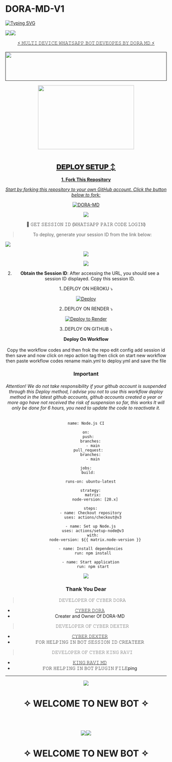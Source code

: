 #        DORA-MD-V1

   <a>
                                      <a href="https://git.io/typing-svg"><img src="https://readme-typing-svg.demolab.com?font=Jersey+20+Charted&size=30&pause=1000&color=F71515&width=435&lines=BOT+100%25+WORKING%E2%84%A2%EF%B8%8F" alt="Typing SVG" /></a>   
      
   <a><img src='https://i.imgur.com/LyHic3i.gif'/></a><a><img src='https://i.imgur.com/LyHic3i.gif'/></a>
<p align="center"> 
<u>⚡ 𝙼𝚄𝙻𝚃𝙸 𝙳𝙴𝚅𝙸𝙲𝙴 𝚆𝙷𝙰𝚃𝚂𝙰𝙿𝙿 𝙱𝙾𝚃 𝙳𝙴𝚅𝙴𝙾𝙿𝙴𝚂 𝙱𝚈 𝙳𝙾𝚁𝙰 𝙼𝙳 ⚡</u>
</p>     
<p align="center">
  <a href="" 
 </p>

<img src="https://i.imgur.com/dBaSKWF.gif" height="90" width="100%">
<div class = "repo" align = "center">
 
<a href = "#">
<img src = "https://files.catbox.moe/i5fwv5.jpg"  width="300" height="200">
</img>
 <p align="center">
  <a href="#"><img src="http://readme-typing-svg.herokuapp.com?color=ff00ab&center=true&vCenter=true&multiline=false&lines=DORA-MD+WHATSAPP+BOT+MD" alt="">
   
## 𝐃𝐄𝐏𝐋𝐎𝐘 𝐒𝐄𝐓𝐔𝐏 ↕️

**1. Fork This Repository**

*_Start by forking this repository to your own GitHub account. Click the button below to fork:_*

  <a href="https://github.com/kingmalvn/DORA-MD/fork"><img title="DORA-MD" src="https://img.shields.io/badge/FORK-DORA-MDh?color=darkblue&style=for-the-badge&logo=stackshare"></a>

<a><img src='https://i.imgur.com/LyHic3i.gif'/>

🔑 𝙶𝙴𝚃 𝚂𝙴𝚂𝚂𝙸𝙾𝙽 𝙸𝙳 (𝚆𝙷𝙰𝚃𝚂𝙰𝙿𝙿 𝙿𝙰𝙸𝚁 𝙲𝙾𝙳𝙴 𝙻𝙾𝙶𝙸𝙽)

> To deploy, generate your session ID from the link below:
<p align="left">
  <a href="https://dora-md-pair-bg1y.onrender.com//?">
    <img src="https://img.shields.io/badge/%F0%9F%9A%80%20GET%20PAIR%20CODE%20WEB-ffcc00?style=for-the-badge"/>
  </a>
</p>
<a><img src='https://i.imgur.com/LyHic3i.gif'/>


<a><img src='https://i.imgur.com/LyHic3i.gif'/>

2. **Obtain the Session ID**: After accessing the URL, you should see a session ID displayed. Copy this session ID.



1..DEPLOY ON HEROKU ⤵️
  
[![Deploy](https://www.herokucdn.com/deploy/button.svg)](https://dashboard.heroku.com/new?template=https%3A%2F%2Fgithub.com%2Fdora-md-02%2Dora-md-v) 
   
   
  2..DEPLOY ON RENDER ⤵️

[![Deploy to Render](https://render.com/images/deploy-to-render-button.svg)](https://render.com/deploy?repo=https://github.com/dora-md-02/Dora-md-v.git)


   3..DEPLOY ON GITHUB ⤵️


</details>

<b><strong><summary align="center" style="color: Yello;">Deploy On Workflow</summary></strong></b>
<p style="text-align: center; font-size: 1.2em;">
 
<h8>Copy the workflow codes and then frok the repo edit config add session id then save and now click on repo action tag then click on start new workflow then paste workflow codes rename main.yml to deploy.yml and save the file</h8>
<h3 align-"center"> Important</h3>
<h6 align-"center">Attention! We do not take responsibility if your github account is suspended through this Deploy method, I advise you not to use this workflow deploy method in the latest github accounts, github accounts created a year or more ago have not received the risk of suspension so far, this works It will only be done for 6 hours, you need to update the code to reactivate it.</h6>

```
name: Node.js CI

on:
  push:
    branches:
      - main
  pull_request:
    branches:
      - main

jobs:
  build:

    runs-on: ubuntu-latest

    strategy:
      matrix:
        node-version: [20.x]

    steps:
    - name: Checkout repository
      uses: actions/checkout@v3

    - name: Set up Node.js
      uses: actions/setup-node@v3
      with:
        node-version: ${{ matrix.node-version }}

    - name: Install dependencies
      run: npm install

    - name: Start application
      run: npm start
```
<a><img src='https://i.imgur.com/LyHic3i.gif'/>

### Thank You Dear

> 𝙳𝙴𝚅𝙴𝙻𝙾𝙿𝙴𝚁 𝙾𝙵 𝙲𝚈𝙱𝙴𝚁 𝙳𝙾𝚁𝙰 
- [𝙲𝚈𝙱𝙴𝚁 𝙳𝙾𝚁𝙰]()
- Creater and Owner Of DORA-MD

> 𝙳𝙴𝚅𝙴𝙻𝙾𝙿𝙴𝚁 𝙾𝙵 𝙲𝚈𝙱𝙴𝚁 𝙳𝙴𝚇𝚃𝙴𝚁
- [𝙲𝚈𝙱𝙴𝚁 𝙳𝙴𝚇𝚃𝙴𝚁]()
- 𝙵𝙾𝚁 𝙷𝙴𝙻𝙿𝙸𝙽𝙶 𝙸𝙽 𝙱𝙾𝚃 𝚂𝙴𝚂𝚂𝙸𝙾𝙽 𝙸𝙳 𝙲𝚁𝙴𝙰𝚃𝙴𝙴𝚁

> 𝙳𝙴𝚅𝙴𝙻𝙾𝙿𝙴𝚁 𝙾𝙵 𝙲𝚈𝙱𝙴𝚁 𝙺𝙸𝙽𝙶 𝚁𝙰𝚅𝙸
- [𝙺𝙸𝙽𝙶 𝚁𝙰𝚅𝙸 𝙼𝙳]()
- 𝙵𝙾𝚁 𝙷𝙴𝙻𝙿𝙸𝙽𝙶 𝙸𝙽 𝙱𝙾𝚃 𝙿𝙻𝚄𝙶𝙸𝙽 𝙵𝙸𝙻𝙴ping 
---
<a><img src='https://i.imgur.com/LyHic3i.gif'/>

<h1 align="center">
</h1>

</p>
<h1 align="center"> ✧ WELCOME TO NEW BOT  ✧
</h1>

<br>
  </br>


   <a><img src='https://i.imgur.com/LyHic3i.gif'/></a><a><img src='https://i.imgur.com/LyHic3i.gif'/></a>
     
<h1 align="center">
</h1>

</p>
<h1 align="center"> ✧ WELCOME TO NEW BOT  ✧
</h1>

<br>
  </br>
